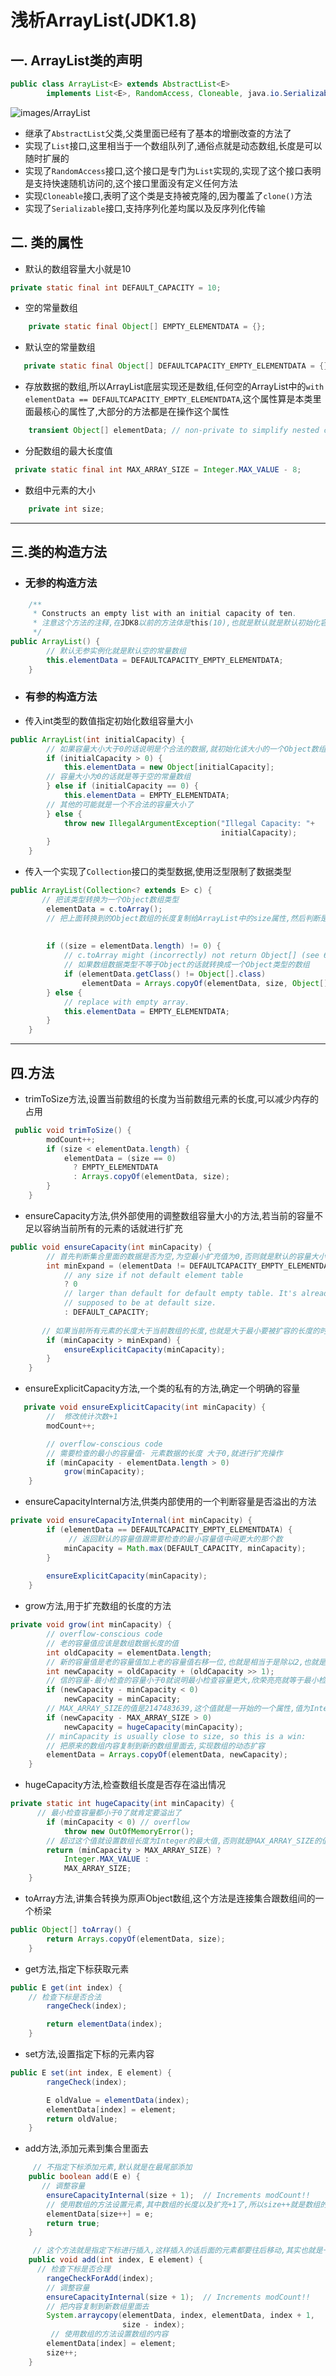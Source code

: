 # 浅析ArrayList(JDK1.8)
## 一. ArrayList类的声明
````java
public class ArrayList<E> extends AbstractList<E>
        implements List<E>, RandomAccess, Cloneable, java.io.Serializable
````
![images/ArrayList](images/ArrayList.png)
 - 继承了`AbstractList`父类,父类里面已经有了基本的增删改查的方法了
 - 实现了`List`接口,这里相当于一个数组队列了,通俗点就是动态数组,长度是可以随时扩展的
 - 实现了`RandomAccess`接口,这个接口是专门为`List`实现的,实现了这个接口表明是支持快速随机访问的,这个接口里面没有定义任何方法
 - 实现`Cloneable`接口,表明了这个类是支持被克隆的,因为覆盖了`clone()`方法
 - 实现了`Serializable`接口,支持序列化差均属以及反序列化传输
## 二. 类的属性
- 默认的数组容量大小就是10  
```java
private static final int DEFAULT_CAPACITY = 10;
```
- 空的常量数组
```java
    private static final Object[] EMPTY_ELEMENTDATA = {};
```
- 默认空的常量数组
 ```java
    private static final Object[] DEFAULTCAPACITY_EMPTY_ELEMENTDATA = {};
```
- 存放数据的数组,所以ArrayList底层实现还是数组,任何空的ArrayList中的``with elementData == DEFAULTCAPACITY_EMPTY_ELEMENTDATA``,这个属性算是本类里面最核心的属性了,大部分的方法都是在操作这个属性    
```java
    transient Object[] elementData; // non-private to simplify nested class access
````
- 分配数组的最大长度值
```java
 private static final int MAX_ARRAY_SIZE = Integer.MAX_VALUE - 8;
```

- 数组中元素的大小
````java
    private int size;
````

---

## 三.类的构造方法

- ###       无参的构造方法

```java
    /**
     * Constructs an empty list with an initial capacity of ten.
     * 注意这个方法的注释,在JDK8以前的方法体是this(10),也就是默认就是默认初始化容量大小为10的数组,但是到了JKD8中被替换成了this.elementData = DEFAULTCAPACITY_EMPTY_ELEMENTDATA,在论坛上找到据说是惰性初始化
     */
public ArrayList() {
        // 默认无参实例化就是默认空的常量数组
        this.elementData = DEFAULTCAPACITY_EMPTY_ELEMENTDATA;
    }
```
- ###       有参的构造方法
- 传入int类型的数值指定初始化数组容量大小
```java
public ArrayList(int initialCapacity) {
        // 如果容量大小大于0的话说明是个合法的数据,就初始化该大小的一个Object数组
        if (initialCapacity > 0) {
            this.elementData = new Object[initialCapacity];
        // 容量大小为0的话就是等于空的常量数组
        } else if (initialCapacity == 0) {
            this.elementData = EMPTY_ELEMENTDATA;
        // 其他的可能就是一个不合法的容量大小了
        } else {
            throw new IllegalArgumentException("Illegal Capacity: "+
                                               initialCapacity);
        }
    }
```
- 传入一个实现了`Collection`接口的类型数据,使用泛型限制了数据类型
````java
public ArrayList(Collection<? extends E> c) {
       // 把该类型转换为一个Object数组类型
        elementData = c.toArray();
        // 把上面转换到的Object数组的长度复制给ArrayList中的size属性,然后判断是否等于0
        
        
        if ((size = elementData.length) != 0) {
            // c.toArray might (incorrectly) not return Object[] (see 6260652)
            // 如果数组数据类型不等于Object的话就转换成一个Object类型的数组
            if (elementData.getClass() != Object[].class)
                elementData = Arrays.copyOf(elementData, size, Object[].class);
        } else {
            // replace with empty array.
            this.elementData = EMPTY_ELEMENTDATA;
        }
    }
````

---
## 四.方法

- trimToSize方法,设置当前数组的长度为当前数组元素的长度,可以减少内存的占用
```java
 public void trimToSize() {
        modCount++;
        if (size < elementData.length) {
            elementData = (size == 0)
              ? EMPTY_ELEMENTDATA
              : Arrays.copyOf(elementData, size);
        }
    }
```

- ensureCapacity方法,供外部使用的调整数组容量大小的方法,若当前的容量不足以容纳当前所有的元素的话就进行扩充
````java
public void ensureCapacity(int minCapacity) {
        // 首先判断集合里面的数据是否为空,为空最小扩充值为0,否则就是默认的容量大小,也就是10
        int minExpand = (elementData != DEFAULTCAPACITY_EMPTY_ELEMENTDATA)
            // any size if not default element table
            ? 0
            // larger than default for default empty table. It's already
            // supposed to be at default size.
            : DEFAULT_CAPACITY;
        
       // 如果当前所有元素的长度大于当前数组的长度,也就是大于最小要被扩容的长度的时候就进行扩容
        if (minCapacity > minExpand) {
            ensureExplicitCapacity(minCapacity);
        }
    }
````

- ensureExplicitCapacity方法,一个类的私有的方法,确定一个明确的容量
````java
   private void ensureExplicitCapacity(int minCapacity) {
        //  修改统计次数+1
        modCount++;

        // overflow-conscious code
        // 需要检查的最小的容量值- 元素数据的长度 大于0,就进行扩充操作
        if (minCapacity - elementData.length > 0)
            grow(minCapacity);
    }
````

- ensureCapacityInternal方法,供类内部使用的一个判断容量是否溢出的方法
````java
private void ensureCapacityInternal(int minCapacity) {
        if (elementData == DEFAULTCAPACITY_EMPTY_ELEMENTDATA) {
             // 返回默认的容量值跟需要检查的最小容量值中间更大的那个数
            minCapacity = Math.max(DEFAULT_CAPACITY, minCapacity);
        }
        
        ensureExplicitCapacity(minCapacity);
    }
````

- grow方法,用于扩充数组的长度的方法
```java
private void grow(int minCapacity) {
        // overflow-conscious code
        // 老的容量值应该是数组数据长度的值
        int oldCapacity = elementData.length;
        // 新的容量值是老的容量值加上老的容量值右移一位,也就是相当于是除以2,也就是相当于(1+（1/2）),就是扩容1.5倍,简单地理解就是左移是乘,右移是除,不过其实也不是这样,这里牵扯到二进制的运算,什么最高位,空格位之类的,又想起来了51单片机中的汇编来了。。。。
        int newCapacity = oldCapacity + (oldCapacity >> 1);
        // 信的容量-最小检查的容量小于0就说明最小检查容量更大,欣荣亮亮就等于最小检查容量
        if (newCapacity - minCapacity < 0)
            newCapacity = minCapacity;
        // MAX_ARRAY_SIZE的值是2147483639,这个值就是一开始的一个属性,值为Integer的最大值-8,如果新容量-最大的数组长度值大于0的话,就调用hugeCapacity方法处理
        if (newCapacity - MAX_ARRAY_SIZE > 0)
            newCapacity = hugeCapacity(minCapacity);
        // minCapacity is usually close to size, so this is a win:
        // 把原来的数组内容复制到新的数组里面去,实现数组的动态扩容
        elementData = Arrays.copyOf(elementData, newCapacity);
    }
```

- hugeCapacity方法,检查数组长度是否存在溢出情况
````java
private static int hugeCapacity(int minCapacity) {
      // 最小检查容量都小于0了就肯定要溢出了
        if (minCapacity < 0) // overflow
            throw new OutOfMemoryError();
        // 超过这个值就设置数组长度为Integer的最大值,否则就是MAX_ARRAY_SIZE的值,也就是是2147483639
        return (minCapacity > MAX_ARRAY_SIZE) ?
            Integer.MAX_VALUE :
            MAX_ARRAY_SIZE;
    }
````

- toArray方法,讲集合转换为原声Object数组,这个方法是连接集合跟数组间的一个桥梁
```java
public Object[] toArray() {
        return Arrays.copyOf(elementData, size);
    }
```

- get方法,指定下标获取元素

```java
public E get(int index) {
    // 检查下标是否合法
        rangeCheck(index);

        return elementData(index);
    }
```

- set方法,设置指定下标的元素内容
```java
public E set(int index, E element) {
        rangeCheck(index);

        E oldValue = elementData(index);
        elementData[index] = element;
        return oldValue;
    }
```

- add方法,添加元素到集合里面去
```java
     // 不指定下标添加元素,默认就是在最尾部添加
    public boolean add(E e) {
       // 调整容量
        ensureCapacityInternal(size + 1);  // Increments modCount!!
        // 使用数组的方法设置元素,其中数组的长度以及扩充+1了,所以size++就是数组的最后一个位置
        elementData[size++] = e;
        return true;
    }

     // 这个方法就是指定下标进行插入,这样插入的话后面的元素都要往后移动,其实也就是一个复制到新数组的流程
    public void add(int index, E element) {
      // 检查下标是否合理
        rangeCheckForAdd(index);
        // 调整容量
        ensureCapacityInternal(size + 1);  // Increments modCount!!
        // 把内容复制到新数组里面去
        System.arraycopy(elementData, index, elementData, index + 1,
                         size - index);
         // 使用数组的方法设置数组的内容                
        elementData[index] = element;
        size++;
    }
```



















